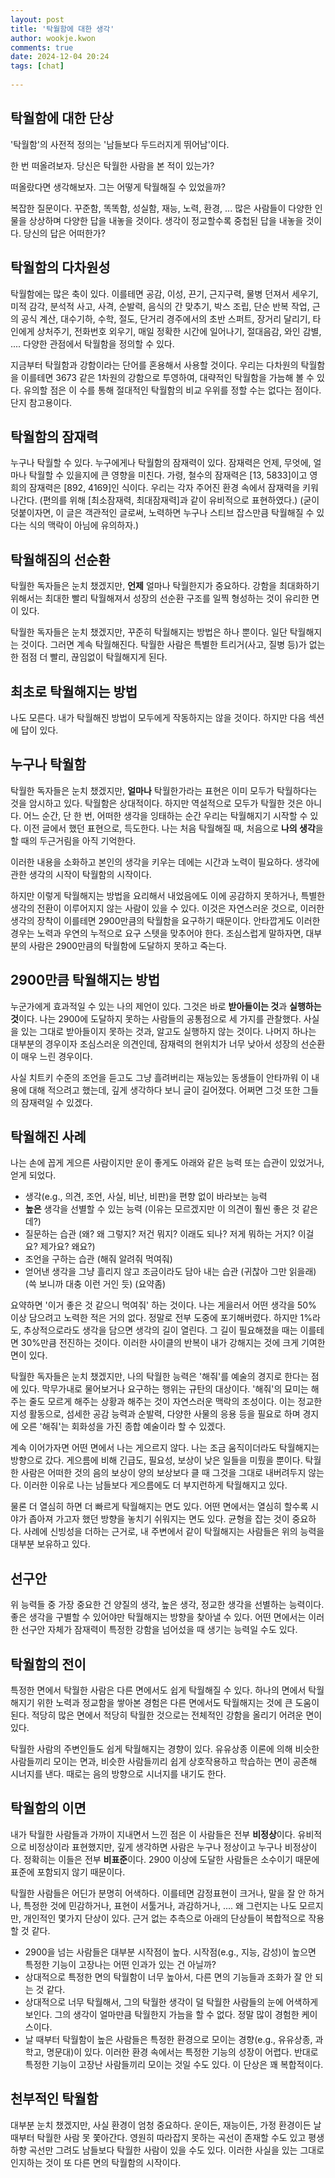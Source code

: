 ```yaml
---  
layout: post  
title: '탁월함에 대한 생각'  
author: wookje.kwon  
comments: true  
date: 2024-12-04 20:24  
tags: [chat]  
  
---  
```


## 탁월함에 대한 단상

'탁월함'의 사전적 정의는 '남들보다 두드러지게 뛰어남'이다.

한 번 떠올려보자. 당신은 탁월한 사람을 본 적이 있는가?  

떠올랐다면 생각해보자. 그는 어떻게 탁월해질 수 있었을까?  

복잡한 질문이다. 꾸준함, 똑똑함, 성실함, 재능, 노력, 환경, ... 많은 사람들이 다양한 인물을 상상하며 다양한 답을 내놓을 것이다. 생각이 정교할수록 중첩된 답을 내놓을 것이다. 당신의 답은 어떠한가?  

## 탁월함의 다차원성

탁월함에는 많은 축이 있다. 이를테면 공감, 이성, 끈기, 근지구력, 물병 던져서 세우기, 미적 감각, 분석적 사고, 사격, 순발력, 음식의 간 맞추기, 박스 조립, 단순 반복 작업, 근의 공식 계산, 대수기하, 수학, 절도, 단거리 경주에서의 초반 스퍼트, 장거리 달리기, 타인에게 상처주기, 전화번호 외우기, 매일 정확한 시간에 일어나기, 절대음감, 와인 감별, .... 다양한 관점에서 탁월함을 정의할 수 있다.  

지금부터 탁월함과 강함이라는 단어를 혼용해서 사용할 것이다. 우리는 다차원의 탁월함을 이를테면 3673 같은 1차원의 강함으로 투영하여, 대략적인 탁월함을 가늠해 볼 수 있다. 유의할 점은 이 수를 통해 절대적인 탁월함의 비교 우위를 정할 수는 없다는 점이다. 단지 참고용이다.  

## 탁월함의 잠재력

누구나 탁월할 수 있다. 누구에게나 탁월함의 잠재력이 있다. 잠재력은 언제, 무엇에, 얼마나 탁월할 수 있을지에 큰 영향을 미친다. 가령, 철수의 잠재력은 [13, 5833]이고 영희의 잠재력은 [892, 4169]인 식이다. 우리는 각자 주어진 환경 속에서 잠재력을 키워나간다. (편의를 위해 [최소잠재력, 최대잠재력]과 같이 유비적으로 표현하였다.) (굳이 덧붙이자면, 이 글은 객관적인 글로써, 노력하면 누구나 스티브 잡스만큼 탁월해질 수 있다는 식의 맥락이 아님에 유의하자.)  

## 탁월해짐의 선순환

탁월한 독자들은 눈치 챘겠지만, **언제** 얼마나 탁월한지가 중요하다. 강함을 최대화하기 위해서는 최대한 빨리 탁월해져서 성장의 선순환 구조를 일찍 형성하는 것이 유리한 면이 있다.  

탁월한 독자들은 눈치 챘겠지만, 꾸준히 탁월해지는 방법은 하나 뿐이다. 일단 탁월해지는 것이다. 그러면 계속 탁월해진다. 탁월한 사람은 특별한 트리거(사고, 질병 등)가 없는 한 점점 더 빨리, 끊임없이 탁월해지게 된다.  

## 최초로 탁월해지는 방법

나도 모른다. 내가 탁월해진 방법이 모두에게 작동하지는 않을 것이다. 하지만 다음 섹션에 답이 있다.  

## 누구나 탁월함

탁월한 독자들은 눈치 챘겠지만, **얼마나** 탁월한가라는 표현은 이미 모두가 탁월하다는 것을 암시하고 있다. 탁월함은 상대적이다. 하지만 역설적으로 모두가 탁월한 것은 아니다. 어느 순간, 단 한 번, 어떠한 생각을 잉태하는 순간 우리는 탁월해지기 시작할 수 있다. 이전 글에서 했던 표현으로, 득도한다. 나는 처음 탁월해질 때, 처음으로 **나의 생각**을 할 때의 두근거림을 아직 기억한다.  

이러한 내용을 소화하고 본인의 생각을 키우는 데에는 시간과 노력이 필요하다. 생각에 관한 생각의 시작이 탁월함의 시작이다.  

하지만 이렇게 탁월해지는 방법을 요리해서 내었음에도 이에 공감하지 못하거나, 특별한 생각의 전환이 이루어지지 않는 사람이 있을 수 있다. 이것은 자연스러운 것으로, 이러한 생각의 장착이 이를테면 2900만큼의 탁월함을 요구하기 때문이다. 안타깝게도 이러한 경우는 노력과 우연의 누적으로 요구 스텟을 맞추어야 한다. 조심스럽게 말하자면, 대부분의 사람은 2900만큼의 탁월함에 도달하지 못하고 죽는다.  

## 2900만큼 탁월해지는 방법

누군가에게 효과적일 수 있는 나의 제언이 있다. 그것은 바로 **받아들이는 것**과 **실행하는 것**이다. 나는 2900에 도달하지 못하는 사람들의 공통점으로 세 가지를 관찰했다. 사실을 있는 그대로 받아들이지 못하는 것과, 알고도 실행하지 않는 것이다. 나머지 하나는 대부분의 경우이자 조심스러운 의견인데, 잠재력의 현위치가 너무 낮아서 성장의 선순환이 매우 느린 경우이다.  

사실 치트키 수준의 조언을 듣고도 그냥 흘려버리는 재능있는 동생들이 안타까워 이 내용에 대해 적으려고 했는데, 깊게 생각하다 보니 글이 길어졌다. 어쩌면 그것 또한 그들의 잠재력일 수 있겠다.  

## 탁월해진 사례

나는 손에 꼽게 게으른 사람이지만 운이 좋게도 아래와 같은 능력 또는 습관이 있었거나, 얻게 되었다.

- 생각(e.g., 의견, 조언, 사실, 비난, 비판)을 편향 없이 바라보는 능력
- **높은** 생각을 선별할 수 있는 능력 (이유는 모르겠지만 이 의견이 훨씬 좋은 것 같은데?)
- 질문하는 습관 (왜? 왜 그렇지? 저건 뭐지? 이래도 되나? 저게 뭐하는 거지? 이걸요? 제가요? 왜요?)
- 조언을 구하는 습관 (해줘 알려줘 먹여줘)
- 얻어낸 생각을 그냥 흘리지 않고 조금이라도 담아 내는 습관 (귀찮아 그만 읽을래) (쓱 보니까 대충 이런 거인 듯) (요약좀)

요약하면 '이거 좋은 것 같으니 먹여줘' 하는 것이다. 나는 게을러서 어떤 생각을 50% 이상 담으려고 노력한 적은 거의 없다. 정말로 전부 도중에 포기해버렸다. 하지만 1%라도, 추상적으로라도 생각을 담으면 생각의 길이 열린다. 그 길이 필요해졌을 때는 이를테면 30%만큼 전진하는 것이다. 이러한 사이클의 반복이 내가 강해지는 것에 크게 기여한 면이 있다.

탁월한 독자들은 눈치 챘겠지만, 나의 탁월한 능력은 '해줘'를 예술의 경지로 한다는 점에 있다. 막무가내로 물어보거나 요구하는 행위는 규탄의 대상이다. '해줘'의 묘미는 해주는 줄도 모르게 해주는 상황과 해주는 것이 자연스러운 맥락의 조성이다. 이는 정교한 지성 활동으로, 섬세한 공감 능력과 순발력, 다양한 사물의 응용 등을 필요로 하며 경지에 오른 '해줘'는 회화성을 가진 종합 예술이라 할 수 있겠다.  

계속 이어가자면 어떤 면에서 나는 게으르지 않다. 나는 조금 움직이더라도 탁월해지는 방향으로 갔다. 게으름에 비해 긴급도, 필요성, 보상이 낮은 일들을 미뤘을 뿐이다. 탁월한 사람은 어떠한 것의 음의 보상이 양의 보상보다 클 때 그것을 그대로 내버려두지 않는다. 이러한 이유로 나는 남들보다 게으름에도 더 부지런하게 탁월해지고 있다.  

물론 더 열심히 하면 더 빠르게 탁월해지는 면도 있다. 어떤 면에서는 열심히 할수록 시야가 좁아져 가고자 했던 방향을 놓치기 쉬워지는 면도 있다. 균형을 잡는 것이 중요하다. 사례에 신빙성을 더하는 근거로, 내 주변에서 같이 탁월해지는 사람들은 위의 능력을 대부분 보유하고 있다.  

## 선구안

위 능력들 중 가장 중요한 건 양질의 생각, 높은 생각, 정교한 생각을 선별하는 능력이다. 좋은 생각을 구별할 수 있어야만 탁월해지는 방향을 찾아낼 수 있다. 어떤 면에서는 이러한 선구안 자체가 잠재력이 특정한 강함을 넘어섰을 때 생기는 능력일 수도 있다.  

## 탁월함의 전이

특정한 면에서 탁월한 사람은 다른 면에서도 쉽게 탁월해질 수 있다. 하나의 면에서 탁월해지기 위한 노력과 정교함을 쌓아본 경험은 다른 면에서도 탁월해지는 것에 큰 도움이 된다. 적당히 많은 면에서 적당히 탁월한 것으로는 전체적인 강함을 올리기 어려운 면이 있다.  

탁월한 사람의 주변인들도 쉽게 탁월해지는 경향이 있다. 유유상종 이론에 의해 비슷한 사람들끼리 모이는 면과, 비슷한 사람들끼리 쉽게 상호작용하고 학습하는 면이 공존해 시너지를 낸다. 때로는 음의 방향으로 시너지를 내기도 한다.  

## 탁월함의 이면

내가 탁월한 사람들과 가까이 지내면서 느낀 점은 이 사람들은 전부 **비정상**이다. 유비적으로 비정상이라 표현했지만, 깊게 생각하면 사람은 누구나 정상이고 누구나 비정상이다. 정확히는 이들은 전부 **비표준**이다. 2900 이상에 도달한 사람들은 소수이기 때문에 표준에 포함되지 않기 때문이다.  

탁월한 사람들은 어딘가 분명히 어색하다. 이를테면 감정표현이 크거나, 말을 잘 안 하거나, 특정한 것에 민감하거나, 표현이 서툴거나, 과감하거나, .... 왜 그런지는 나도 모르지만, 개인적인 몇가지 단상이 있다. 근거 없는 추측으로 아래의 단상들이 복합적으로 작용할 것 같다.  

- 2900을 넘는 사람들은 대부분 시작점이 높다. 시작점(e.g., 지능, 감성)이 높으면 특정한 기능이 고장나는 어떤 인과가 있는 건 아닐까?  
- 상대적으로 특정한 면의 탁월함이 너무 높아서, 다른 면의 기능들과 조화가 잘 안 되는 것 같다.  
- 상대적으로 너무 탁월해서, 그의 탁월한 생각이 덜 탁월한 사람들의 눈에 어색하게 보인다. 그의 생각이 얼마만큼 탁월한지 가늠을 할 수 없다. 정말 많이 경험한 케이스이다.  
- 날 때부터 탁월함이 높은 사람들은 특정한 환경으로 모이는 경향(e.g., 유유상종, 과학고, 명문대)이 있다. 이러한 환경 속에서는 특정한 기능의 성장이 어렵다. 반대로 특정한 기능이 고장난 사람들끼리 모이는 것일 수도 있다. 이 단상은 꽤 복합적이다.

## 천부적인 탁월함

대부분 눈치 챘겠지만, 사실 환경이 엄청 중요하다. 운이든, 재능이든, 가정 환경이든 날 때부터 탁월한 사람 못 쫓아간다. 영원히 따라잡지 못하는 곡선이 존재할 수도 있고 평생 하향 곡선만 그려도 남들보다 탁월한 사람이 있을 수도 있다. 이러한 사실을 있는 그대로 인지하는 것이 또 다른 면의 탁월함의 시작이다.  
